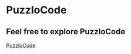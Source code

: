 # PuzzloCode
## Feel free to explore PuzzloCode

[PuzzloCode](https://puzzlocode-v1.onrender.com/login)
